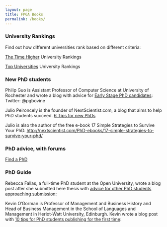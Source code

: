 ```yaml
---
layout: page
title: FPGA Books
permalink: /books/
---
```


### University Rankings

Find out how different universities rank based on different criteria:
 
[The Time Higher](www.timeshighereducation.com/world-university-rankings) University Rankings
 
[Top Universities](www.topuniversities.com) University Rankings

### New PhD students

Philip Guo is Assistant Professor of Computer Science at University of Rochester and wrote a blog with advice for [Early Stage PhD candidates](http://pgbovine.net/early-stage-PhD-advice.htm):
 Twitter: @pgbovine 

Julio Peironcely is the founder of NextScientist.com, a blog that aims to help PhD students succeed.
[6 Tips for new PhDs](http://www.topuniversities.com/blog/6-essential-study-tips-phd-student)

 Julio is also the author of the free e-book 17 Simple Strategies to Survive Your PhD.
http://nextscientist.com/PhD-ebooks/17-simple-strategies-to-survive-your-phd/
 
 
### PhD advice, with forums
[Find a PhD](https://www.findaphd.com/advice/)

### PhD Guide

Rebecca Fallas, a full-time PhD student at the Open University, wrote a blog post after she submitted here thesis with [advice for other PhD students approaching submission](http://www.open.ac.uk/blogs/classicalstudies/?p=550):
 

Kevin O’Gorman is Professor of Management and Business History and Head of Business Management in the School of Languages and Management in Heriot-Watt University, Edinburgh. Kevin wrote a blog post with [10 tips for PhD students publishing for the first time](http://www.itsnotyouitsyourdata.com/stuck-in-the-middle/top-10-hints-for-phd-students-or-ecrs-publishing-for-the-1st-time/):
 

 